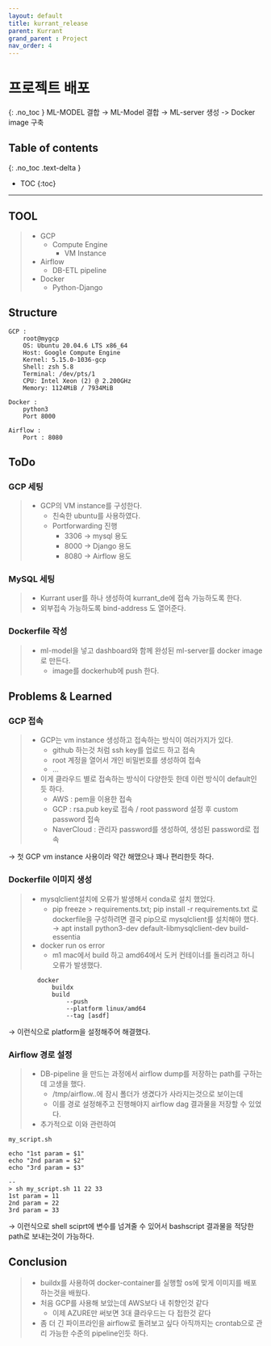 ```yaml
---
layout: default
title: kurrant_release
parent: Kurrant
grand_parent : Project
nav_order: 4
---
```

# 프로젝트 배포
{: .no_toc }
ML-MODEL 결합 &rarr; ML-Model 결합 &rarr; ML-server 생성 -> Docker image 구축

## Table of contents
{: .no_toc .text-delta }

- TOC
{:toc}
---

## TOOL
>   - GCP
>       - Compute Engine
>           - VM Instance 
>   - Airflow
>       - DB-ETL pipeline
>   - Docker
>       - Python-Django


## Structure

```
GCP :
    root@mygcp
    OS: Ubuntu 20.04.6 LTS x86_64
    Host: Google Compute Engine
    Kernel: 5.15.0-1036-gcp
    Shell: zsh 5.8
    Terminal: /dev/pts/1
    CPU: Intel Xeon (2) @ 2.200GHz
    Memory: 1124MiB / 7934MiB

Docker :
    python3
    Port 8000

Airflow :
    Port : 8080
```

## ToDo
### GCP 세팅
>   - GCP의 VM instance를 구성한다.
>       - 친숙한 ubuntu를 사용하였다.
>       - Portforwarding 진행 
>           - 3306 -> mysql 용도
>           - 8000 -> Django 용도
>           - 8080 -> Airflow 용도

### MySQL 세팅
>   - Kurrant user를 하나 생성하여 kurrant_de에 접속 가능하도록 한다.
>   - 외부접속 가능하도록 bind-address 도 열어준다.

### Dockerfile 작성
>   - ml-model을 넣고 dashboard와 함께 완성된 ml-server를 docker image로 만든다.
>       - image를 dockerhub에 push 한다.

## Problems & Learned
### GCP 접속
>   - GCP는 vm instance 생성하고 접속하는 방식이 여러가지가 있다.
>       - github 하는것 처럼 ssh key를 업로드 하고 접속
>       - root 계정을 열어서 개인 비밀번호를 생성하여 접속
>       - ...
>   - 이게 클라우드 별로 접속하는 방식이 다양한듯 한데 이런 방식이 default인듯 하다.
>       - AWS : pem을 이용한 접속
>       - GCP : rsa.pub key로 접속 / root password 설정 후 custom password 접속
>       - NaverCloud : 관리자 password를 생성하여, 생성된 password로 접속

&rarr; 첫 GCP vm instance 사용이라 약간 해맸으나 꽤나 편리한듯 하다.

### Dockerfile 이미지 생성
>   - mysqlclient설치에 오류가 발생해서 conda로 설치 했었다.
>       - pip freeze > requirements.txt; pip install -r requirements.txt 로 dockerfile을 구성하려면 결국 pip으로 mysqlclient를 설치해야 했다.  
>        &rarr; apt install python3-dev default-libmysqlclient-dev build-essentia 
>   - docker run os error
>       - m1 mac에서 build 하고 amd64에서 도커 컨테이너를 돌리려고 하니 오류가 발생했다.

```
        docker 
            buildx 
            build 
                --push 
                --platform linux/amd64 
                --tag [asdf]
```

&rarr; 이런식으로 platform을 설정해주어 해결했다.

### Airflow 경로 설정
>   - DB-pipeline 을 만드는 과정에서 airflow dump를 저장하는 path를 구하는데 고생을 했다.
>       - /tmp/airflow..에 잠시 폴더가 생겼다가 사라지는것으로 보이는데
>       - 이를 경로 설정해주고 진행해야지 airflow dag 결과물을 저장할 수 있었다.
>   - 추가적으로 이와 관련하여 

```
my_script.sh

echo "1st param = $1"
echo "2nd param = $2"
echo "3rd param = $3"

--
> sh my_script.sh 11 22 33 
1st param = 11
2nd param = 22
3rd param = 33
```

&rarr; 이런식으로 shell sciprt에 변수를 넘겨줄 수 있어서 bashscript 결과물을 적당한 path로 보내는것이 가능하다.

## Conclusion
>   - buildx를 사용하여 docker-container를 실행할 os에 맞게 이미지를 배포하는것을 배웠다.
>   - 처음 GCP를 사용해 보았는데 AWS보다 내 취향인것 같다 
>       - 이제 AZURE만 써보면 3대 클라우드는 다 접한것 같다 
>   - 좀 더 긴 파이프라인을 airflow로 돌려보고 싶다 아직까지는 crontab으로 관리 가능한 수준의 pipeline인듯 하다.


